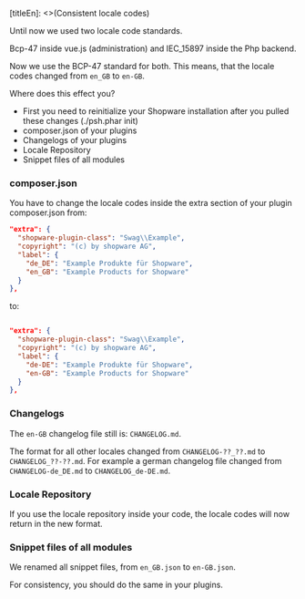 [titleEn]: <>(Consistent locale codes)

Until now we used two locale code standards.

Bcp-47 inside vue.js (administration) and IEC_15897 inside the Php backend.

Now we use the BCP-47 standard for both. This means, that the locale codes changed from `en_GB` to `en-GB`.

Where does this effect you?

* First you need to reinitialize your Shopware installation after you pulled these changes (./psh.phar init)
* composer.json of your plugins
* Changelogs of your plugins
* Locale Repository
* Snippet files of all modules


### composer.json

You have to change the locale codes inside the extra section of your plugin composer.json from:

```json
"extra": {
  "shopware-plugin-class": "Swag\\Example",
  "copyright": "(c) by shopware AG",
  "label": {
    "de_DE": "Example Produkte für Shopware",
    "en_GB": "Example Products for Shopware"
  }
},
```

to:

```json

"extra": {
  "shopware-plugin-class": "Swag\\Example",
  "copyright": "(c) by shopware AG",
  "label": {
    "de-DE": "Example Produkte für Shopware",
    "en-GB": "Example Products for Shopware"
  }
},
```

### Changelogs

The `en-GB` changelog file still is: `CHANGELOG.md`.

The format for all other locales changed from `CHANGELOG-??_??.md` to `CHANGELOG_??-??.md`. For example a german changelog file changed from `CHANGELOG-de_DE.md` to `CHANGELOG_de-DE.md`.

### Locale Repository

If you use the locale repository inside your code, the locale codes will now return in the new format.

### Snippet files of all modules

We renamed all snippet files, from `en_GB.json` to `en-GB.json`.

For consistency, you should do the same in your plugins.
